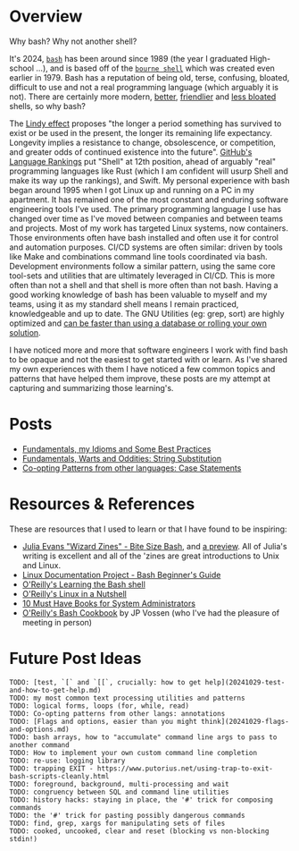 # Overview

Why bash? Why not another shell?

It's 2024, [`bash`](https://en.wikipedia.org/wiki/Bash_%28Unix_shell%29) has been around since 1989 (the year I graduated High-school ...), and is based off of the [`bourne shell`](https://en.wikipedia.org/wiki/Bourne_shell) which was created even earlier in 1979.  Bash has a reputation of being old, terse, confusing, bloated, difficult to use and not a real programming language (which arguably it is not).  There are certainly more modern, [better](https://en.wikipedia.org/wiki/Z_shell), [friendlier](https://en.wikipedia.org/wiki/Fish_(Unix_shell)) and [less bloated](https://en.wikipedia.org/wiki/Almquist_shell) shells, so why bash?

The [Lindy effect](https://en.wikipedia.org/wiki/Lindy_effect) proposes "the longer a period something has survived to exist or be used in the present, the longer its remaining life expectancy. Longevity implies a resistance to change, obsolescence, or competition, and greater odds of continued existence into the future".  [GitHub's Language Rankings](https://madnight.github.io/githut/#/pull_requests/2024/1) put "Shell" at 12th position, ahead of arguably "real" programming languages like Rust (which I am confident will usurp Shell and make its way up the rankings), and Swift.  My personal experience with bash began around 1995 when I got Linux up and running on a PC in my apartment.  It has remained one of the most constant and enduring software engineering tools I've used.  The primary programming language I use has changed over time as I've moved between companies and between teams and projects.  Most of my work has targeted Linux systems, now containers.  Those environments often have bash installed and often use it for control and automation purposes.  CI/CD systems are often similar: driven by tools like Make and combinations command line tools coordinated via bash.  Development environments follow a similar pattern, using the same core tool-sets and utilities that are ultimately leveraged in CI/CD.  This is more often than not a shell and that shell is more often than not bash.  Having a good working knowledge of bash has been valuable to myself and my teams, using it as my standard shell means I remain practiced, knowledgeable and up to date.  The GNU Utilities (eg: grep, sort) are highly optimized and [can be faster than using a database or rolling your own solution](https://github.com/kyleburton/large-data-and-clojure/blob/master/large-data.pdf).

I have noticed more and more that software engineers I work with find bash to be opaque and not the easiest to get started with or learn.  As I've shared my own experiences with them I have noticed a few common topics and patterns that have helped them improve, these posts are my attempt at capturing and summarizing those learning's.

# Posts

* [Fundamentals, my Idioms and Some Best Practices](202410270-idioms-and-practices.md)
* [Fundamentals, Warts and Oddities: String Substitution](20241020-fundamental-warts-and-oddities-stringsub.md)
* [Co-opting Patterns from other languages: Case Statements](20241019-patterns-from-other-langs.md)

# Resources & References

These are resources that I used to learn or that I have found to be inspiring:

* [Julia Evans "Wizard Zines" - Bite Size Bash](https://wizardzines.com/zines/bite-size-bash/), and [a preview](https://wizardzines.com/comics/environment-variables/).  All of Julia's writing is excellent and all of the 'zines are great introductions to Unix and Linux.
* [Linux Documentation Project - Bash Beginner's Guide](https://tldp.org/LDP/Bash-Beginners-Guide/html/Bash-Beginners-Guide.html)
* [O'Reilly's Learning the Bash shell](https://www.oreilly.com/library/view/learning-the-bash/0596009658/)
* [O'Reilly's Linux in a Nutshell](https://www.oreilly.com/library/view/linux-in-a/9780596806088/)
* [10 Must Have Books for System Administrators](https://www.adminschoice.com/10-must-have-oreilly-books-for-system-administrators)
* [O'Reilly's Bash Cookbook](https://www.oreilly.com/library/view/bash-cookbook-2nd/9781491975329/) by JP Vossen (who I've had the pleasure of meeting in person)

# Future Post Ideas
```
TODO: [test, `[` and `[[`, crucially: how to get help](20241029-test-and-how-to-get-help.md)
TODO: my most common text processing utilities and patterns
TODO: logical forms, loops (for, while, read)
TODO: Co-opting patterns from other langs: annotations
TODO: [Flags and options, easier than you might think](20241029-flags-and-options.md)
TODO: bash arrays, how to "accumulate" command line args to pass to another command
TODO: How to implement your own custom command line completion
TODO: re-use: logging library
TODO: trapping EXIT - https://www.putorius.net/using-trap-to-exit-bash-scripts-cleanly.html
TODO: foreground, background, multi-processing and wait
TODO: congruency between SQL and command line utilities
TODO: history hacks: staying in place, the '#' trick for composing commands
TODO: the '#' trick for pasting possibly dangerous commands
TODO: find, grep, xargs for manipulating sets of files
TODO: cooked, uncooked, clear and reset (blocking vs non-blocking stdin!)
```
